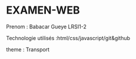 # EXAMEN-WEB
 Prenom : Babacar Gueye    LRSI1-2
 
Technologie utilisés :html/css/javascript/git&github

theme :  Transport
